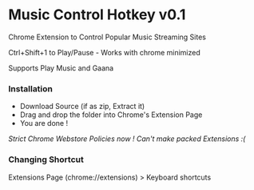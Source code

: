 # Music Control Hotkey v0.1
Chrome Extension to Control Popular Music Streaming Sites

Ctrl+Shift+1 to Play/Pause - Works with chrome minimized

Supports Play Music and Gaana

### Installation
- Download Source (if as zip, Extract it)
- Drag and drop the folder into Chrome's Extension Page
- You are done ! 

*Strict Chrome Webstore Policies now  !  Can't make packed Extensions :(*

### Changing Shortcut
Extensions Page (chrome://extensions) > Keyboard shortcuts

